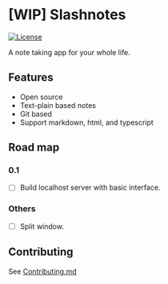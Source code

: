 # [WIP] Slashnotes

[![License](https://img.shields.io/github/license/slashnotes/slashnotes?color=blue)](https://github.com/slashnotes/slashnotes/blob/main/LICENSE.md)

A note taking app for your whole life.

## Features

- Open source
- Text-plain based notes
- Git based
- Support markdown, html, and typescript

## Road map

### 0.1

- [ ] Build localhost server with basic interface.

### Others

- [ ] Split window.

## Contributing

See [Contributing.md](./Contributing.md)
